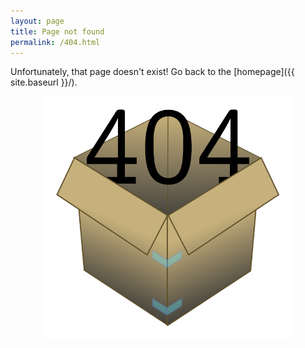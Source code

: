 ```yaml
---
layout: page
title: Page not found
permalink: /404.html
---
```


Unfortunately, that page doesn't exist! Go back to the [homepage]({{ site.baseurl }}/).

<div style="text-align:center"><img src ="/images/404.png" width="400px" /></div>
